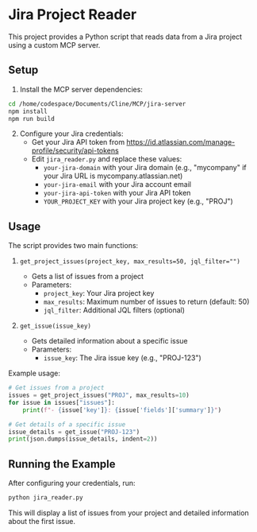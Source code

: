 # Jira Project Reader

This project provides a Python script that reads data from a Jira project using a custom MCP server.

## Setup

1. Install the MCP server dependencies:
```bash
cd /home/codespace/Documents/Cline/MCP/jira-server
npm install
npm run build
```

2. Configure your Jira credentials:
   - Get your Jira API token from https://id.atlassian.com/manage-profile/security/api-tokens
   - Edit `jira_reader.py` and replace these values:
     - `your-jira-domain` with your Jira domain (e.g., "mycompany" if your Jira URL is mycompany.atlassian.net)
     - `your-jira-email` with your Jira account email
     - `your-jira-api-token` with your Jira API token
     - `YOUR_PROJECT_KEY` with your Jira project key (e.g., "PROJ")

## Usage

The script provides two main functions:

1. `get_project_issues(project_key, max_results=50, jql_filter="")`
   - Gets a list of issues from a project
   - Parameters:
     - `project_key`: Your Jira project key
     - `max_results`: Maximum number of issues to return (default: 50)
     - `jql_filter`: Additional JQL filters (optional)

2. `get_issue(issue_key)`
   - Gets detailed information about a specific issue
   - Parameters:
     - `issue_key`: The Jira issue key (e.g., "PROJ-123")

Example usage:

```python
# Get issues from a project
issues = get_project_issues("PROJ", max_results=10)
for issue in issues["issues"]:
    print(f"- {issue['key']}: {issue['fields']['summary']}")

# Get details of a specific issue
issue_details = get_issue("PROJ-123")
print(json.dumps(issue_details, indent=2))
```

## Running the Example

After configuring your credentials, run:

```bash
python jira_reader.py
```

This will display a list of issues from your project and detailed information about the first issue.
